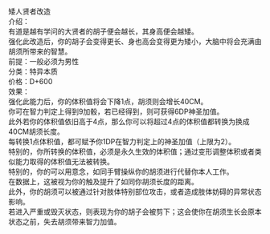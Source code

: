 <title>矮人贤者改造</title>
<meta name="GENERATOR" content="WinCHM">
<meta http-equiv="Content-Type" content="text/html; charset=gb2312">
<br>
<br>矮人贤者改造
<br>介绍：
<br>   有道是越有学问的大贤者的胡子便会越长，其身高便会越矮。
<br>   强化此改造后，你的胡子会变得更长、身也高会变得更为矮小，大脑中将会充满由胡须所带来的智慧。
<br>前提：一般必须为男性
<br>分类：特异本质
<br>价格：D+600
<br>效果：
<br>    强化此能力后，你的体积值将会下降1点，胡须则会增长40CM。
<br>    你可在智力判定上得到9加骰，若已经得到，则可获得6DP神圣加值。
<br>    此外若你的体积值依旧高于4点，那么你可以将超过4点的体积值都转换为换成40CM胡须长度。
<br>    每转换1点体积值，都可赋予你1DP在智力判定上的神圣加值（上限为2）。
<br>    特别的，你所转换的体积值，必须是永久生效的体积值；通过变形调整体积或者类似能力取得的体积值无法被转换。
<br>    特别的，你的可以用意念，如同手臂操纵你的胡须进行代替你本人工作。
<br>    在数据上，这被视为你的触及提升了如同你胡须长度的距离。
<br>    此外，你的胡须可以被通过针对肢体特别部位攻击，或者造成肢体妨碍的异常状态影响。
<br>    若进入严重或毁灭状态，则表现为你的胡子会被剪下；这会使你在胡须生长会原本状态之前，失去胡须带来智力加值。
<br>       
<br>